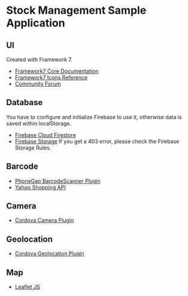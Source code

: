 # Stock Management Sample Application

## UI

Created with Framework 7.

* [Framework7 Core Documentation](https://framework7.io/docs/)
* [Framework7 Icons Reference](https://framework7.io/icons/)
* [Community Forum](https://forum.framework7.io)

## Database

You have to configure and initialize Firebase to use it, otherwise data is saved within localStorage.

- [Firebase Cloud Firestore](https://firebase.google.com/docs/firestore/quickstart)
- [Firebase Storage](https://firebase.google.com/docs/storage/web/start) If you get a 403 error, please check the Firebase Storage Rules.

## Barcode

- [PhoneGap BarcodeScanner Plugin](https://docs.monaca.io/en/reference/third_party_phonegap/phonegap_plugin_barcodescanner)
- [Yahoo Shopping API](https://developer.yahoo.co.jp/webapi/shopping/shopping/v3/itemsearch.html)

## Camera

- [Cordova Camera Plugin](https://cordova.apache.org/docs/en/latest/reference/cordova-plugin-camera/)

## Geolocation

- [Cordova Geolocation Plugin](https://cordova.apache.org/docs/en/10.x/reference/cordova-plugin-geolocation/)

## Map

- [Leaflet JS](https://leafletjs.com/)
